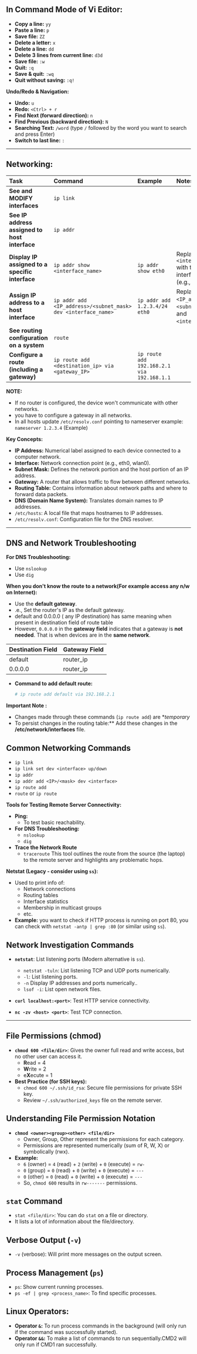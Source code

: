 ## In Command Mode of Vi Editor:
* **Copy a line:** `yy`
* **Paste a line:** `p`
* **Save file:** `ZZ`
* **Delete a letter:** `x`
* **Delete a line:** `dd`
* **Delete 3 lines from current line:** `d3d`
* **Save file:** `:w`
* **Quit:** `:q`
* **Save & quit:** `:wq`
* **Quit without saving:** `:q!`

**Undo/Redo & Navigation:**
* **Undo:** `u`
* **Redo:** `<Ctrl> + r`
* **Find Next (forward direction):** `n`
* **Find Previous (backward direction):** `N`
* **Searching Text:** `/word` (type `/` followed by the word you want to search and press Enter)
* **Switch to last line:** `:`
---

## Networking:

| Task                                                    | Command                                                                 | Example                                  | Notes                                                                   |
| :------------------------------------------------------ | :---------------------------------------------------------------------- | :--------------------------------------- | :---------------------------------------------------------------------- |
| **See and MODIFY interfaces** | `ip link`                                                               |                                          |                                                                         |
| **See IP address assigned to host interface** | `ip addr`                                                               |                                          |                                                                         |
| **Display IP assigned to a specific interface** | `ip addr show <interface_name>`                                       | `ip addr show eth0`                      | Replace `<interface_name>` with the actual interface name (e.g., eth0). |
| **Assign IP address to a host interface** | `ip addr add <IP_address>/<subnet_mask> dev <interface_name>`         | `ip addr add 1.2.3.4/24 eth0`          | Replace `<IP_address>`, `<subnet_mask>`, and `<interface_name>`.       |
| **See routing configuration on a system** | `route`                                                               |                                          |                                                                         |
| **Configure a route (including a gateway)** | `ip route add <destination_ip> via <gateway_IP>`                      | `ip route add 192.168.2.1 via 192.168.1.1` | 
  

**NOTE:**
- If no router is configured, the device won't communicate with other networks.
- you have to configure a gateway in all networks.
- In all hosts update `/etc/resolv.conf` pointing to nameserver
  example: `nameserver 1.2.3.4` (Example)

**Key Concepts:**
* **IP Address:** Numerical label assigned to each device connected to a computer network.
* **Interface:** Network connection point (e.g., eth0, wlan0).
* **Subnet Mask:** Defines the network portion and the host portion of an IP address.
* **Gateway:** A router that allows traffic to flow between different networks.
* **Routing Table:** Contains information about network paths and where to forward data packets.
* **DNS (Domain Name System):** Translates domain names to IP addresses.
* `/etc/hosts`: A local file that maps hostnames to IP addresses.
* `/etc/resolv.conf`: Configuration file for the DNS resolver.

---
## DNS and Network Troubleshooting
**For DNS Troubleshooting:**
* Use `nslookup`
* Use `dig`

**When you don't know the route to a network(For example access any n/w on Internet):**
* Use the **default gateway**.
* .e., Set the router's IP as the default gateway.
* default and 0.0.0.0 ( any IP destination) has same meaning when present in destination field of route table
* However, `0.0.0.0` in the **gateway field** indicates that a gateway is **not needed**. That is when devices are in the **same network**.

| Destination Field | Gateway Field |
| :---------------- | :------------ | 
| default           | router_ip     | 
| 0.0.0.0           | router_ip     |          

* **Command to add default route:**
    ```bash
    # ip route add default via 192.168.2.1
    ```
   
**Important Note :** 
- Changes made through these commands (`ip route add`) are **temporary*
- To persist changes in the routing table:** Add these changes in the **/etc/network/interfaces** file.

## Common Networking Commands
* `ip link`
* `ip link set dev <interface> up/down`
* `ip addr`
* `ip addr add <IP>/<mask> dev <interface>`
* `ip route add`
* `route` or `ip route`

**Tools for Testing Remote Server Connectivity:**

* **Ping:**
    * To test basic reachability.
* **For DNS Troubleshooting:**
    * `nslookup`
    * `dig`
* **Trace the Network Route**
    * `traceroute` This tool outlines the route from the source (the laptop) to the remote server and highlights any problematic hops.

**Netstat (Legacy - consider using `ss`):**
* Used to print info of:
    * Network connections
    * Routing tables
    * Interface statistics
    * Membership in multicast groups
    * etc.
* **Example:** you want to check if HTTP process is running on port 80, you can check with `netstat -antp | grep :80` (or similar using `ss`).

## Network Investigation Commands
* **`netstat`**: List listening ports (Modern alternative is `ss`).
    * `netstat -tuln`: List listening TCP and UDP ports numerically.
    * `-l`: List listening ports.
    * `-n` Display IP addresses and ports numerically..
    * `lsof -i`: List open network files.

* **`curl localhost:<port>`**: Test HTTP service connectivity.
* **`nc -zv <host> <port>`**: Test TCP connection.
---
## File Permissions (chmod)
* **`chmod 600 <file/dir>`**: Gives the owner full read and write access, but no other user can access it.
    * **R**ead = 4
    * **W**rite = 2
    * e**X**ecute = 1
* **Best Practice (for SSH keys):**
    * `chmod 600 ~/.ssh/id_rsa`: Secure file permissions for private SSH key.
    * Review `~/.ssh/authorized_keys` file on the remote server.

## Understanding File Permission Notation
* **`chmod <owner><group><other> <file/dir>`**
    * Owner, Group, Other represent the permissions for each category.
    * Permissions are represented numerically (sum of R, W, X) or symbolically (rwx).
* **Example:**
    * `6` (owner) = `4` (read) + `2` (write) + `0` (execute) = `rw-`
    * `0` (group) = `0` (read) + `0` (write) + `0` (execute) = `---`
    * `0` (other) = `0` (read) + `0` (write) + `0` (execute) = `---`
    * So, `chmod 600` results in `rw-------` permissions.

## `stat` Command
* `stat <file/dir>`: You can do `stat` on a file or directory.
* It lists a lot of information about the file/directory.

## Verbose Output (`-v`)
* `-v` (verbose): Will print more messages on the output screen.

## Process Management (`ps`)
* `ps`: Show current running processes.
* `ps -ef | grep <process_name>`: To find specific processes.
## Linux Operators: 
* **Operator `&`:** To run process commands in the background (will only run if the command was successfully started).
* **Operator `&&`:** To make a list of commands to run sequentially.CMD2 will only run if CMD1 ran successfully.